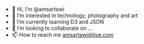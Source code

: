 - 👋 Hi, I’m @amsartawi
- 👀 I’m interested in technology, photography and art
- 🌱 I’m currently learning D3 and JSON
- 💞️ I’m looking to collaborate on ...
- 📫 How to reach me amsartawi@live.com

<!---
amsartawi/amsartawi is a ✨ special ✨ repository because its `README.md` (this file) appears on your GitHub profile.
You can click the Preview link to take a look at your changes.
--->
